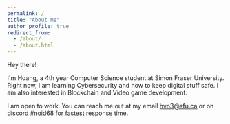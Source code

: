 ```yaml
---
permalink: /
title: "About me"
author_profile: true
redirect_from: 
  - /about/
  - /about.html
---
```


Hey there!

I'm Hoang, a 4th year Computer Science student at Simon Fraser University. Right now, I am learning Cybersecurity and how to keep digital stuff safe. I am also interested in Blockchain and Video game development.

I am open to work. You can reach me out at my email [hvn3@sfu.ca](hvn3@sfu.ca) or on discord [#noid68](https://discordapp.com/users/518071232848068608) for fastest response time.

